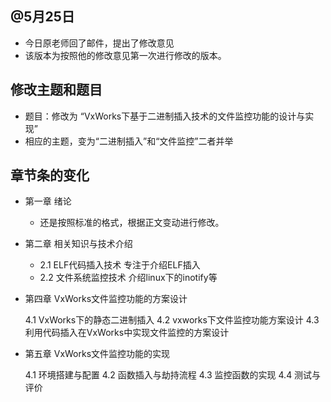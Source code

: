 @5月25日
-------------

- 今日原老师回了邮件，提出了修改意见
- 该版本为按照他的修改意见第一次进行修改的版本。

修改主题和题目
------------

- 题目：修改为 “VxWorks下基于二进制插入技术的文件监控功能的设计与实现”
- 相应的主题，变为“二进制插入”和“文件监控”二者并举

章节条的变化
------------

- 第一章 绪论
  - 还是按照标准的格式，根据正文变动进行修改。
 
- 第二章 相关知识与技术介绍
  - 2.1 ELF代码插入技术
        专注于介绍ELF插入 
  - 2.2 文件系统监控技术
        介绍linux下的inotify等
 
- 第四章 VxWorks文件监控功能的方案设计
  
  4.1 VxWorks下的静态二进制插入
  4.2 vxworks下文件监控功能方案设计
  4.3 利用代码插入在VxWorks中实现文件监控的方案设计

- 第五章 VxWorks文件监控功能的实现

  4.1 环境搭建与配置
  4.2 函数插入与劫持流程
  4.3 监控函数的实现 
  4.4 测试与评价

